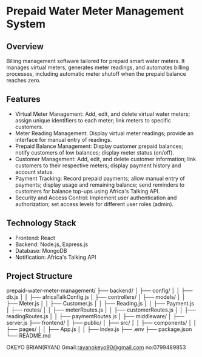 # Prepaid Water Meter Management System

## Overview

Billing management software tailored for prepaid smart water meters. It manages virtual meters, generates meter readings, and automates billing processes, including automatic meter shutoff when the prepaid balance reaches zero.

## Features

- Virtual Meter Management: Add, edit, and delete virtual water meters; assign unique identifiers to each meter; link meters to specific customers.
- Meter Reading Management: Display virtual meter readings; provide an interface for manual entry of readings.
- Prepaid Balance Management: Display customer prepaid balances; notify customers of low balances; display meter status (on/off).
- Customer Management: Add, edit, and delete customer information; link customers to their respective meters; display payment history and account status.
- Payment Tracking: Record prepaid payments; allow manual entry of payments; display usage and remaining balance; send reminders to customers for balance top-ups using Africa's Talking API.
- Security and Access Control: Implement user authentication and authorization; set access levels for different user roles (admin).

## Technology Stack

- Frontend: React
- Backend: Node.js, Express.js
- Database: MongoDB
- Notification: Africa's Talking API

## Project Structure
prepaid-water-meter-management/
├── backend/
│   ├── config/
│   │   ├── db.js
│   │   ├── africaTalkConfig.js
│   ├── controllers/
│   ├── models/
│   │   ├── Meter.js
│   │   ├── Customer.js
│   │   ├── Reading.js
│   │   ├── Payment.js
│   ├── routes/
│   │   ├── meterRoutes.js
│   │   ├── customerRoutes.js
│   │   ├── readingRoutes.js
│   │   ├── paymentRoutes.js
│   ├── middleware/
│   ├── server.js
├── frontend/
│   ├── public/
│   ├── src/
│   │   ├── components/
│   │   ├── pages/
│   │   ├── App.js
│   │   ├── index.js
├── .env
├── package.json
└── README.md





OKEYO BRIAN(RYAN) 
Gmail:rayanokeyo90@gmail.com
no:0799489853

